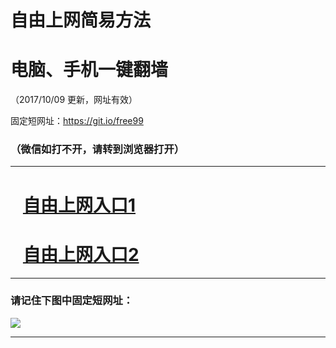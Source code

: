 ﻿# 自由上网简易方法

# 电脑、手机一键翻墙

（2017/10/09 更新，网址有效）

固定短网址：https://git.io/free99

### （微信如打不开，请转到浏览器打开）


***





# &nbsp;&nbsp; <a href="http://ft606215566.fwq-tz-1001.info/fwqtz01.html?t=100900113 " target="_blank">自由上网入口1</a>
# &nbsp;&nbsp; <a href="http://ft2229121545.fwq-tz-1002.info/fwqtz02.html?t=100900132441 " target="_blank">自由上网入口2</a>
***

### 请记住下图中固定短网址：

<img src="https://s3-us-west-2.amazonaws.com/fwq-1001/yjfq-20170905okok.png" /> 


***

